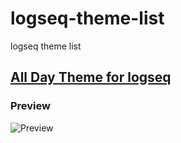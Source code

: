 # logseq-theme-list
logseq theme list

## [All Day Theme for logseq](https://github.com/tobealive/logseq-allday-theme)
### Preview
![Preview](https://raw.githubusercontent.com/tobealive/logseq-allday-theme/main/preview.png)
